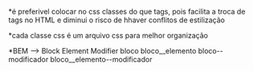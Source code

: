 *é preferivel colocar no css classes do que tags, pois facilita a troca de tags no HTML e diminui o risco de hhaver conflitos de estilização

*cada classe css é um arquivo css para melhor organização

*BEM --> Block Element Modifier
bloco
bloco__elemento
bloco--modificador
bloco__elemento--modificador